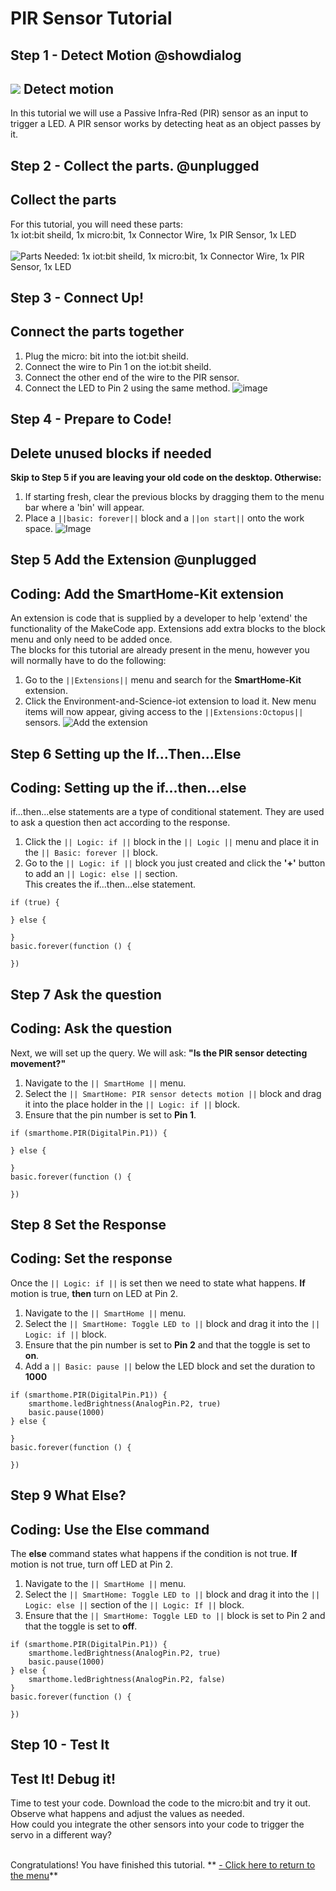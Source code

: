 # PIR Sensor Tutorial

<!---------------------------------------------------------------
----------------PIR Sensor TUTORIAL -  Incomplete ----------------
----------------------------------------------------------------->


## Step 1 - Detect Motion @showdialog

![](https://raw.githubusercontent.com/EarthEdSTEM/earthed-iot-programs-tutorials/master/Images/T_PIR_Sensor/PIR_Sensor_Banner.gif)
Detect motion
---------------------------------

In this tutorial we will use a Passive Infra-Red (PIR) sensor as an input to trigger a LED. A PIR sensor works by detecting heat as an object passes by it.

## Step 2 - Collect the parts. @unplugged
Collect the parts
-----------------
For this tutorial, you will need these parts: <br>
1x iot:bit sheild, 1x micro:bit, 1x Connector Wire, 1x PIR Sensor, 1x LED <br><br>
![Parts Needed: 1x iot:bit sheild, 1x micro:bit, 1x Connector Wire, 1x PIR Sensor, 1x LED](https://raw.githubusercontent.com/EarthEdSTEM/earthed-iot-programs-tutorials/master/Images/T_PIR_Sensor/IoT_PIR_Sensor_Parts_List.png)
<br>

## Step 3 - Connect Up!
Connect the parts together
--------------------------
1. Plug the micro: bit into the iot:bit sheild.
2. Connect the wire to Pin 1 on the iot:bit sheild.
3. Connect the other end of the wire to the PIR sensor.
4. Connect the LED to Pin 2 using the same method.
![image](https://raw.githubusercontent.com/EarthEdSTEM/earthed-iot-programs-tutorials/master/Images/T_PIR_Sensor/IoT_Soil_Moisture_Sensor_Connections.png)


## Step 4 - Prepare to Code!
Delete unused blocks if needed
------------------------------
**Skip to Step 5 if you are leaving your old code on the desktop. Otherwise:**
1. If starting fresh, clear the previous blocks by dragging them to the menu bar where a 'bin' will appear.
2. Place a ``||basic: forever||`` block and a ``||on start||`` onto the work space.
![Image](https://raw.githubusercontent.com/EarthEdSTEM/earthed-iot-programs-tutorials/master/Images/General/Delete_blocks.png)


## Step 5 Add the Extension @unplugged
Coding: Add the SmartHome-Kit extension
----------------------------------------
An extension is code that is supplied by a developer to help 'extend' the functionality of the MakeCode app. Extensions add extra blocks to the block menu and only need to be added once. 
<br>The blocks for this tutorial are already present in the menu, however you will normally have to do the following:
1. Go to the ``||Extensions||`` menu and search for the **SmartHome-Kit** extension. 
2. Click the Environment-and-Science-iot extension to load it. New menu items will now appear, giving access to the ``||Extensions:Octopus||`` sensors.
![Add the extension](https://raw.githubusercontent.com/EarthEdSTEM/earthed-iot-programs-tutorials/master/Images/General/Add_Extension.gif)


## Step 6 Setting up the If...Then...Else
Coding: Setting up the if...then...else
--------------------------
if...then...else statements are a type of conditional statement. They are used to ask a question then act according to the response.
1. Click the ``|| Logic: if ||`` block in the ``|| Logic ||`` menu and place it in the ``|| Basic: forever ||`` block.
2. Go to the  ``|| Logic: if ||`` block you just created and click the **'+'** button to add an ``|| Logic: else ||`` section.<br>
This creates the if...then...else statement.

```blocks
if (true) {
	
} else {
	
}
basic.forever(function () {
	
})
```

## Step 7 Ask the question
Coding: Ask the question
--------------------------
Next, we will set up the query. We will ask: **"Is the PIR sensor detecting movement?"**
1. Navigate to the ``|| SmartHome ||`` menu. 
2. Select the ``|| SmartHome: PIR sensor detects motion ||`` block and drag it into the place holder in the ``|| Logic: if ||`` block.
3. Ensure that the pin number is set to **Pin 1**.

```blocks
if (smarthome.PIR(DigitalPin.P1)) {
    
} else {
    
}
basic.forever(function () {
	
})
```

## Step 8 Set the Response
Coding: Set the response
--------------------------
Once the ``|| Logic: if ||`` is set then we need to state what happens. **If** motion is true, **then** turn on LED at Pin 2.
1. Navigate to the ``|| SmartHome ||`` menu. 
2. Select the ``|| SmartHome: Toggle LED to ||`` block and drag it into the ``|| Logic: if ||`` block.
3. Ensure that the pin number is set to **Pin 2** and that the toggle is set to **on**.
4. Add a ``|| Basic: pause ||`` below the LED block and set the duration to **1000**

```blocks
if (smarthome.PIR(DigitalPin.P1)) {
    smarthome.ledBrightness(AnalogPin.P2, true)
    basic.pause(1000)
} else {

}
basic.forever(function () {
	
})
```
## Step 9 What Else?
Coding: Use the Else command
--------------------------
The **else** command states what happens if the condition is not true. **If** motion is not true, turn off LED at Pin 2.
1. Navigate to the ``|| SmartHome ||`` menu. 
2. Select the ``|| SmartHome: Toggle LED to ||`` block and drag it into the ``|| Logic: else ||`` section of the ``|| Logic: If ||`` block.
3. Ensure that the ``|| SmartHome: Toggle LED to ||`` block is set to Pin 2 and that the toggle is set to **off**.

```blocks
if (smarthome.PIR(DigitalPin.P1)) {
    smarthome.ledBrightness(AnalogPin.P2, true)
    basic.pause(1000)
} else {
    smarthome.ledBrightness(AnalogPin.P2, false)
}
basic.forever(function () {
	
})
```

## Step 10 - Test It
Test It! Debug it!
------------------
Time to test your code. Download the code to the micro:bit and try it out. Observe what happens and adjust the values as needed.<br>
How could you integrate the other sensors into your code to trigger the servo in a different way?<br><br>


Congratulations! You have finished this tutorial.
** [- Click here to return to the menu](https://sites.google.com/earthed.vic.edu.au/tutorial-iot/home)**<br>


<script src="https://makecode.com/gh-pages-embed.js" > </script><script>makeCodeRender("{{ site.makecode.home_url }}", "{{ site.github.owner_name }}/{ { site.github.repository_name } } ");</script>
